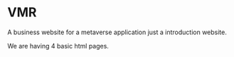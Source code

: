 # VMR
A business website for a metaverse application just a introduction website.

We are having 4 basic html pages.

